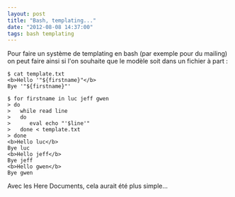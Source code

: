```yaml
---
layout: post
title: "Bash, templating..."
date: "2012-08-08 14:37:00"
tags: bash templating
---
```


Pour faire un système de templating en bash (par exemple pour du mailing) on peut faire ainsi si l'on souhaite que le modèle soit dans un fichier à part :  
```
$ cat template.txt 
<b>Hello '"${firstname}"</b>
Bye '"${firstname}"'

$ for firstname in luc jeff gwen
> do 
>   while read line 
>   do 
>      eval echo "'$line'"
>   done < template.txt
> done
<b>Hello luc</b>
Bye luc
<b>Hello jeff</b>
Bye jeff
<b>Hello gwen</b>
Bye gwen
``` 

Avec les Here Documents, cela aurait été plus simple...
